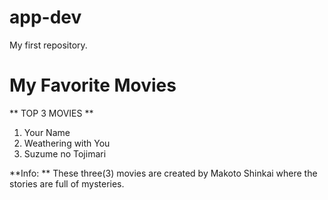 # app-dev
My first repository.

# My Favorite Movies
** TOP 3 MOVIES **
1. Your Name
2. Weathering with You
3. Suzume no Tojimari

**Info: **
These three(3) movies are created by Makoto Shinkai where the stories are full of mysteries.
